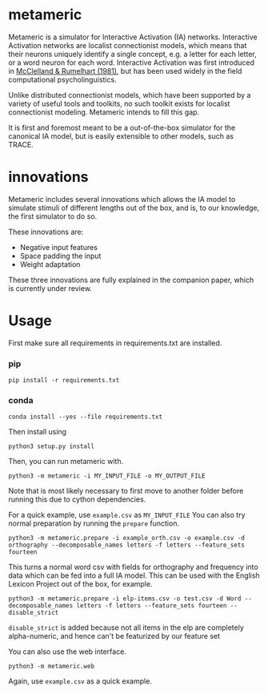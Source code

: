 # metameric

Metameric is a simulator for Interactive Activation (IA) networks.
Interactive Activation networks are localist connectionist models, which means that their neurons uniquely identify a single concept, e.g. a letter for each letter, or a word neuron for each word.
Interactive Activation was first introduced in [McClelland & Rumelhart (1981)](https://www.cs.indiana.edu/~port/teach/641/McClellandRumelhart.IAC.model.1981.pdf), but has been used widely in the field computational psycholinguistics.

Unlike distributed connectionist models, which have been supported by a variety of useful tools and toolkits, no such toolkit exists for localist connectionist modeling.
Metameric intends to fill this gap.

It is first and foremost meant to be a out-of-the-box simulator for the canonical IA model, but is easily extensible to other models, such as TRACE.

# innovations

Metameric includes several innovations which allows the IA model to simulate stimuli of different lengths out of the box, and is, to our knowledge, the first simulator to do so.

These innovations are:

* Negative input features
* Space padding the input
* Weight adaptation

These three innovations are fully explained in the companion paper, which is currently under review.

# Usage

First make sure all requirements in requirements.txt are installed.

### pip
```
pip install -r requirements.txt
```

### conda
```
conda install --yes --file requirements.txt
```

Then install using

```
python3 setup.py install
```

Then, you can run metameric with.

```
python3 -m metameric -i MY_INPUT_FILE -o MY_OUTPUT_FILE
```

Note that is most likely necessary to first move to another folder before running this due to cython dependencies.

For a quick example, use `example.csv` as `MY_INPUT_FILE`
You can also try normal preparation by running the `prepare` function.

```
python3 -m metameric.prepare -i example_orth.csv -o example.csv -d orthography --decomposable_names letters -f letters --feature_sets fourteen
```

This turns a normal word csv with fields for orthography and frequency into data which can be fed into a full IA model.
This can be used with the English Lexicon Project out of the box, for example.

```
python3 -m metameric.prepare -i elp-items.csv -o test.csv -d Word --decomposable_names letters -f letters --feature_sets fourteen --disable_strict
```

`disable_strict` is added because not all items in the elp are completely alpha-numeric, and hence can't be featurized by our feature set

You can also use the web interface.

```
python3 -m metameric.web
```

Again, use `example.csv` as a quick example.
